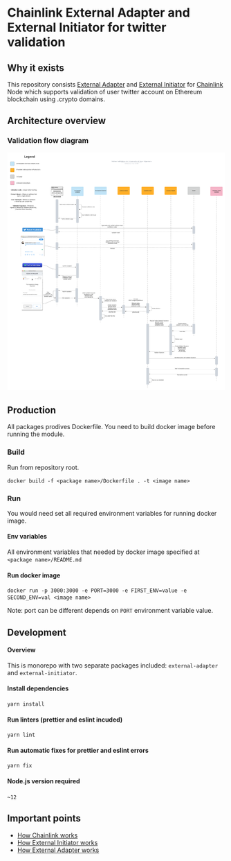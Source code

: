 # Chainlink External Adapter and External Initiator for twitter validation

## Why it exists

This repository consists
[External Adapter](https://docs.chain.link/docs/external-adapters) and
[External Initiator](https://docs.chain.link/docs/initiators#external) for
[Chainlink](https://chain.link) Node which supports validation of user twitter
account on Ethereum blockchain using .crypto domains.

## Architecture overview

### Validation flow diagram

![Twitter Validation Flow](./documentation/diagrams/twitter-validation-flow.png)

## Production

All packages prodives Dockerfile. You need to build docker image before running
the module.

### Build

Run from repository root.

```shell script
docker build -f <package name>/Dockerfile . -t <image name>
```

### Run

You would need set all required environment variables for running docker image.

#### Env variables

All environment variables that needed by docker image specified at
`<package name>/README.md`

#### Run docker image

```shell script
docker run -p 3000:3000 -e PORT=3000 -e FIRST_ENV=value -e SECOND_ENV=val <image name>
```

Note: port can be different depends on `PORT` environment variable value.

## Development

#### Overview

This is monorepo with two separate packages included: `external-adapter` and
`external-initiator`.

#### Install dependencies

```shell script
yarn install
```

#### Run linters (prettier and eslint incuded)

```shell script
yarn lint
```

#### Run automatic fixes for prettier and eslint errors

```shell script
yarn fix
```

#### Node.js version required

`~12`

## Important points

- [How Chainlink works](https://www.kaleido.io/blockchain-blog/how-chainlink-works-under-the-covers)
- [How External Initiator works](https://medium.com/secure-data-links/chainlink-external-initiators-e8c49ff885b3)
- [How External Adapter works](https://medium.com/chainlink/chainlink-external-adapters-e9f99cd6cb62)
